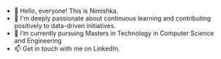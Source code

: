 - 👋 Hello, everyone! This is Nimishka. 
- 👀 I'm deeply passionate about continuous learning and contributing positively to data-driven initiatives. 
- 🌱 I’m currently pursuing Masters in Technology in Computer Science and Engineering
- 📫 Get in touch with me on LinkedIn.

<!---
ThisIsNimishka/ThisIsNimishka is a ✨ special ✨ repository because its `README.md` (this file) appears on your GitHub profile.
You can click the Preview link to take a look at your changes.
--->
